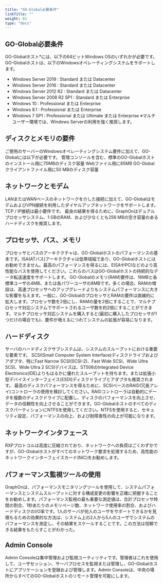 ```yaml
---
title: "GO-Global必要条件"
linkTitle: ""
weight: 01
type: "docs"
---
```


## GO-Global必要条件
GO-Globalホスト*には、以下の64ビットWindows OSのいずれかが必要です。
GO-Globalホストは、以下のWindowsオペレーティングシステムをサポートします。

- Windows Server 2019 : Standard または Datacenter
- Windows Server 2016 : Standard または Datacenter
- Windows Server 2012 R2 : Standard または Datacenter
- Windows Server 2008 R2 SP1 : Standard または Enterprise
- Windows 10 : Professional または Enterprise
- Windows 8.1 : Professional または Enterprise
- Windows 7 SP1 : Professional または Ultimate または Enterprise
※マルチユーザー環境では、Windows Serverの利用を強く推奨します。

## ディスクとメモリの要件
ご使用のサーバーのWindowsオペレーティングシステム要件に加えて、GO-Globalには以下が必要です。
管理コンソールを含む、標準のGO-Globalホストのインストール用に70MBのディスク容量
Webファイル用に85MB
GO-Globalクライアントファイル用に50 MBのディスク容量

## ネットワークとモデム
LANまたはWANベースのネットワークを介した接続に加えて、GO-GlobalはモデムおよびVPN接続を利用したダイヤルアップネットワークをサポートします。TCP / IP接続は最小要件です。 
最良の結果を得るために、GraphOnはデュアルプロセッサシステム、1 GBのRAM、および少なくとも256 MBの空き容量のあるハードディスクを推奨します。

## プロセッサ、バス、メモリ
プロセッサとバスのアーキテクチャは、GO-Globalホストのパフォーマンスの基本です。ISA(ATバス)アーキテクチャは低帯域幅であり、GO-Globalホストにはお勧めできません。最高のパフォーマンスを得るには、EISAやPCIなどのより高性能なバスを使用してください。これらのバスはGO-Globalホストの持続的なデータ転送速度をサポートします。
GO-Globalのメモリ(RAM)要件は、16MBと各標準ユーザの4MB、または各パワーユーザの8MBです。多くの場合、RAMの増設は、高速プロセッサへのアップグレードよりもシステムパフォーマンスに大きな影響を与えます。一般に、GO-GlobalのプロセッサとRAMの要件は直線的に拡大します。プロセッサ数を2倍にし、RAMの量を2倍にすることで、マルチプロセッサ対応システムでサポートされるユーザ数を約2倍にすることができます。マルチプロセッサ対応システムを購入すると(最初に購入したプロセッサが1つだけの場合でも)、要件が増えるにつれてシステムの拡張が容易になります。
## ハードディスク
サーバのハードディスクサブシステムは、システムのスループットにおける重要な要素です。 SCSI(Small Computer System Interface)ディスクドライブおよびアダプタ、特にFast Narrow SCSI(SCSI-2)、Fast Wide SCSI、Wide Ultra SCSI、Wide Ultra 2 SCSIデバイスは、ST506のIntegrated Device Electronics(IDE)よりもはるかに優れたスループットを持ちます。または拡張小型デバイスインターフェイス(ESDI)ディスクドライブとアダプタも推奨されます。
最高のディスクパフォ​​ーマンスを得るために、SCSIベースのRAID(冗長アレイ)コントローラの使用を検討してください。RAIDコントローラは自動的にデータを複数のディスクドライブに配置し、ディスクのパフォーマンスを向上させ、データの信頼性を向上させることができます。GO-GlobalホストのすべてのディスクパーティションにNTFSを使用してください。NTFSを使用すると、セキュリティ設定、パフォーマンスの向上、および耐障害性の向上が可能になります。

## ネットワークインタフェース
RXPプロトコルは高度に圧縮されており、ネットワークへの負荷はごくわずかですが、GO-Globalホストがすべてのネットワーク要求を処理するため、高性能のネットワークインターフェイスカード(NIC)をお勧めします。

## パフォーマンス監視ツールの使用
GraphOnは、パフォーマンスモニタリングツールを使用して、システムパフォーマンスとシステムスループットに対する構成変更の影響を正確に把握することをお勧めします。パフォーマンス監視の最も重要な測定値は、合計プロセッサ時間の割合、1秒あたりのメモリページ数、ネットワーク使用率の割合、およびハードディスクのI/O率です。1人のサーバが何人のユーザをサポートできるかを見積もるための効果的な方法は、システム上の2人から5人のユーザでシステムのパフォーマンスを測定し、その結果をスケールすることです。この方法は信頼できる結果をもたらすことがわかった。

## Admin Console
Admin Consoleは集中管理および監視ユーティリティです。管理者はこれを使用して、ユーザセッション、サーバプロセスを監視または管理し、GO-Globalホストにアプリケーションを登録および管理します。Admin Consoleは、中央の場所からすべてのGO-Globalホストのリモート管理を可能にします。